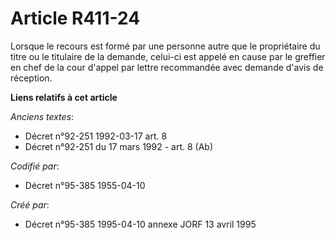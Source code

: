 # Article R411-24

Lorsque le recours est formé par une personne autre que le propriétaire du titre ou le titulaire de la demande, celui-ci est
appelé en cause par le greffier en chef de la cour d'appel par lettre recommandée avec demande d'avis de réception.

**Liens relatifs à cet article**

_Anciens textes_:

  - Décret n°92-251 1992-03-17 art. 8
  - Décret n°92-251 du 17 mars 1992 - art. 8 (Ab)

_Codifié par_:

  - Décret n°95-385 1955-04-10

_Créé par_:

  - Décret n°95-385 1995-04-10 annexe JORF 13 avril 1995
